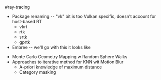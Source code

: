 #ray-tracing 

- Package renaming -- "vk" bit is too Vulkan specific, doesn't account for host-based RT
	- vkrt
	- rtk
	- srtk
	- gprtk
- Embree -- we'll go with this it looks like

* Monte Carlo Geometry Mapping w Random Sphere Walks
* Approaches to iterative method for KNN wit Motion Blur
	* A-priori knowledge of maximum distance
	* Category masking